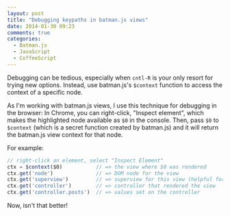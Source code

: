 ```yaml
---
layout: post
title: "Debugging keypaths in batman.js views"
date: 2014-01-30 09:23
comments: true
categories:
  - Batman.js
  - JavaScript
  - CoffeeScript
---
```


Debugging can be tedious, especially when `cntl-R` is your only resort for trying new options. Instead, use batman.js's `$context` function to access the context of a specific node.

<!-- more -->

As I'm working with batman.js views, I use this technique for debugging in the browser: In Chrome, you can right-click, "Inspect element", which makes the highlighted node available as `$0` in the console. Then, pass `$0` to `$context` (which is a secret function created by batman.js) and it will return the batman.js view context for that node.

For example:

```javascript
// right-click an element, select "Inspect Element"
ctx = $context($0)           // => the view where $0 was rendered
ctx.get('node')              // => DOM node for the view
ctx.get('superview')         // => superview for this view (helpful for iteration/iterator views)
ctx.get('controller')        // => controller that rendered the view
ctx.get('controller.posts')  // => values set on the controller
```

Now, isn't that better!
